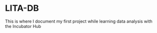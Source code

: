 # LITA-DB
This is where I document my first project while learning data analysis with the Incubator Hub
